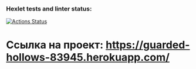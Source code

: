 ### Hexlet tests and linter status:
[![Actions Status](https://github.com/antonlipilin/frontend-project-lvl4/workflows/hexlet-check/badge.svg)](https://github.com/antonlipilin/frontend-project-lvl4/actions)

# Ссылка на проект: https://guarded-hollows-83945.herokuapp.com/